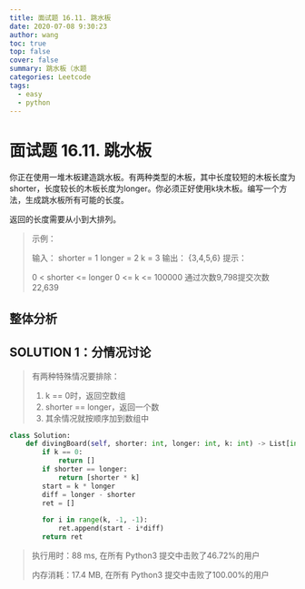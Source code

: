 ```yaml
---
title: 面试题 16.11. 跳水板
date: 2020-07-08 9:30:23
author: wang
toc: true
top: false
cover: false
summary: 跳水板（水题
categories: Leetcode
tags:
  - easy
  - python
---
```


# 面试题 16.11. 跳水板

你正在使用一堆木板建造跳水板。有两种类型的木板，其中长度较短的木板长度为shorter，长度较长的木板长度为longer。你必须正好使用k块木板。编写一个方法，生成跳水板所有可能的长度。

返回的长度需要从小到大排列。




> 示例：
>
> 输入：
>    shorter = 1
>    longer = 2
>    k = 3
>    输出： {3,4,5,6}
>    提示：
>    
>    0 < shorter <= longer
> 0 <= k <= 100000
> 通过次数9,798提交次数22,639
> 
> 
> 
>
> 
> 



## 整体分析

## SOLUTION  1：分情况讨论

> 有两种特殊情况要排除：
>
> 1. k == 0时，返回空数组
> 2. shorter == longer，返回一个数
> 3. 其余情况就按顺序加到数组中

```python
class Solution:
    def divingBoard(self, shorter: int, longer: int, k: int) -> List[int]:
        if k == 0:
            return []
        if shorter == longer:
            return [shorter * k]
        start = k * longer
        diff = longer - shorter
        ret = []
        
        for i in range(k, -1, -1):
            ret.append(start - i*diff)
        return ret

```

> 执行用时：88 ms, 在所有 Python3 提交中击败了46.72%的用户
>
> 内存消耗：17.4 MB, 在所有 Python3 提交中击败了100.00%的用户


